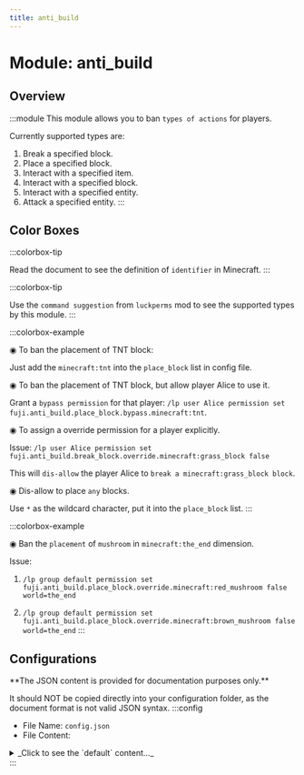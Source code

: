 ```yaml
---
title: anti_build
---
```



# Module: anti_build

## Overview
:::module
This module allows you to ban `types of actions` for players.

Currently supported types are:
1. Break a specified block.
2. Place a specified block.
3. Interact with a specified item.
4. Interact with a specified block.
5. Interact with a specified entity.
6. Attack a specified entity.
:::
## Color Boxes

:::colorbox-tip

Read the document to see the definition of `identifier` in Minecraft.
:::

:::colorbox-tip

Use the `command suggestion` from `luckperms` mod to see the supported types by this module.
:::

:::colorbox-example

◉ To ban the placement of TNT block:

Just add the `minecraft:tnt` into the `place_block` list in config file.



◉ To ban the placement of TNT block, but allow player Alice to use it.

Grant a `bypass permission` for that player: `/lp user Alice permission set fuji.anti_build.place_block.bypass.minecraft:tnt`.



◉ To assign a override permission for a player explicitly.

Issue: `/lp user Alice permission set fuji.anti_build.break_block.override.minecraft:grass_block false`

This will `dis-allow` the player Alice to `break a minecraft:grass_block block`.



◉ Dis-allow to place `any` blocks.

Use `*` as the wildcard character, put it into the `place_block` list.
:::

:::colorbox-example

◉ Ban the `placement` of `mushroom` in `minecraft:the_end` dimension.

Issue:

1. `/lp group default permission set fuji.anti_build.place_block.override.minecraft:red_mushroom false world=the_end`

2. `/lp group default permission set fuji.anti_build.place_block.override.minecraft:brown_mushroom false world=the_end`
:::

## Configurations
<Admonition type="warning" icon="" title="">
**The JSON content is provided for documentation purposes only.**

It should NOT be copied directly into your configuration folder, as the document format is not valid JSON syntax.
</Admonition>
:::config
- File Name: `config.json`
- File Content: 
<details>

<summary>_Click to see the `default` content..._</summary>

```json showLineNumbers title="config/fuji/modules/anti_build/config.json"
{
  "anti_types": {
    "break_block": {
      "enable": true,
      "id": [
        "minecraft:gold_block"
      ]
    },
    "place_block": {
      "enable": true,
      "id": [
        "minecraft:tnt"
      ]
    },
    "interact_item": {
      "enable": true,
      "id": [
        "minecraft:lava_bucket"
      ]
    },
    "interact_block": {
      "enable": true,
      "id": [
        "minecraft:lever"
      ]
    },
    "interact_entity": {
      "enable": true,
      "id": [
        "minecraft:villager"
      ]
    },
    "attack_entity": {
      "enable": true,
      "id": [
        "minecraft:villager"
      ]
    }
  }
}
```
</details>
:::
